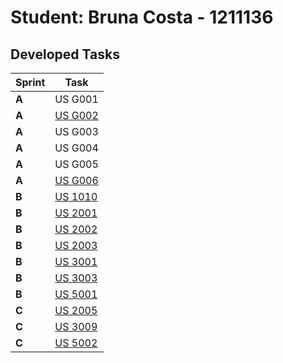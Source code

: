 # Student: Bruna Costa - 1211136

## Developed Tasks

| Sprint | Task                                                |
|-------|-----------------------------------------------------|
| **A** | US G001                                             |
| **A** | [US G002](../SPRINT%20A/US_G002/readme.md)          |
| **A** | US G003                                             |
| **A** | US G004                                             |
| **A** | US G005                                             |
| **A** | [US G006](../SPRINT%20A/US_G006/readme.md)          |
| **B** | [US 1010](../SPRINT%20B/US_1010/readme.md)          |
| **B** | [US 2001](../SPRINT%20B/US_2001/readme.md)          |
| **B** | [US 2002](../SPRINT%20B/US_2002/readme.md)          |
| **B** | [US 2003](../SPRINT%20B/US_2003/readme.md)          |
| **B** | [US 3001](../SPRINT%20B/US_3001/readme.md)          |
| **B** | [US 3003](../SPRINT%20B/US_3003/readme.md)          |
| **B** | [US 5001](../SPRINT%20B/US_5001/US5001_Group8.pptx) |
| **C** | [US 2005](../SPRINT%20C/US_2005/readme.md)          |
| **C** | [US 3009](../SPRINT%20C/US_3009/readme.md)          |
| **C**  | [US 5002](../SPRINT%20C/US_5002/US5002_Group8.pptx) |

